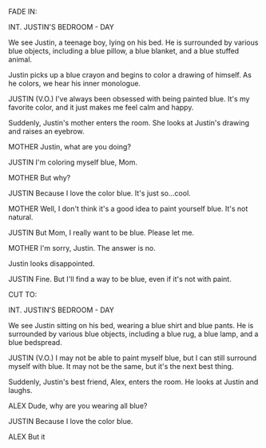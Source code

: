 FADE IN:

INT. JUSTIN'S BEDROOM - DAY

We see Justin, a teenage boy, lying on his bed. He is surrounded by various blue objects, including a blue pillow, a blue blanket, and a blue stuffed animal.

Justin picks up a blue crayon and begins to color a drawing of himself. As he colors, we hear his inner monologue.

JUSTIN (V.O.)
I've always been obsessed with being painted blue. It's my favorite color, and it just makes me feel calm and happy.

Suddenly, Justin's mother enters the room. She looks at Justin's drawing and raises an eyebrow.

MOTHER
Justin, what are you doing?

JUSTIN
I'm coloring myself blue, Mom.

MOTHER
But why?

JUSTIN
Because I love the color blue. It's just so...cool.

MOTHER
Well, I don't think it's a good idea to paint yourself blue. It's not natural.

JUSTIN
But Mom, I really want to be blue. Please let me.

MOTHER
I'm sorry, Justin. The answer is no.

Justin looks disappointed.

JUSTIN
Fine. But I'll find a way to be blue, even if it's not with paint.

CUT TO:

INT. JUSTIN'S BEDROOM - DAY

We see Justin sitting on his bed, wearing a blue shirt and blue pants. He is surrounded by various blue objects, including a blue rug, a blue lamp, and a blue bedspread.

JUSTIN (V.O.)
I may not be able to paint myself blue, but I can still surround myself with blue. It may not be the same, but it's the next best thing.

Suddenly, Justin's best friend, Alex, enters the room. He looks at Justin and laughs.

ALEX
Dude, why are you wearing all blue?

JUSTIN
Because I love the color blue.

ALEX
But it
